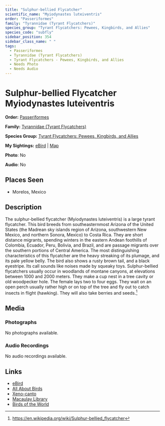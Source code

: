 ```yaml
---
title: "Sulphur-bellied Flycatcher"
scientific_name: "Myiodynastes luteiventris"
order: "Passeriformes"
family: "Tyrannidae (Tyrant Flycatchers)"
species_group: "Tyrant Flycatchers: Pewees, Kingbirds, and Allies"
species_code: "subfly"
sidebar_position: 354
sidebar_class_name: " "
tags: 
  - Passeriformes
  - Tyrannidae (Tyrant Flycatchers)
  - Tyrant Flycatchers - Pewees, Kingbirds, and Allies
  - Needs Photo
  - Needs Audio
---
```


# Sulphur-bellied Flycatcher <span className='sci_name'>Myiodynastes luteiventris</span>

**Order:** [Passeriformes](/tags/passeriformes)

**Family:** [Tyrannidae (Tyrant Flycatchers)](/tags/tyrannidae-tyrant-flycatchers)

**Species Group:** [Tyrant Flycatchers: Pewees, Kingbirds, and Allies](/tags/tyrant-flycatchers-pewees-kingbirds-and-allies)

**My Sightings:** [eBird](https://ebird.org/lifelist?r=world&time=life&spp=subfly) | [Map](/map?species_code=subfly)

**Photo**: No 

**Audio**: No

## Places Seen

* Morelos, Mexico

## Description
The sulphur-bellied flycatcher (Myiodynastes luteiventris) is a large tyrant flycatcher.  This bird breeds from southeasternmost Arizona of the United States (the Madrean sky islands region of Arizona, southwestern New Mexico, and northern Sonora, Mexico) to Costa Rica.  They are short distance migrants, spending winters in the eastern Andean foothills of Colombia, Ecuador, Peru, Bolivia, and Brazil, and are passage migrants over the southern portions of Central America.
The most distinguishing characteristics of this flycatcher are the heavy streaking of its plumage, and its pale yellow belly. The bird also shows a rusty brown tail, and a black eyestripe. Its call sounds like noises made by squeaky toys.
Sulphur-bellied flycatchers usually occur in woodlands of montane canyons, at elevations between 1000 and 2000 meters. They make a cup nest in a tree cavity or old woodpecker hole. The female lays two to four eggs.
They wait on an open perch usually rather high or on top of the tree and fly out to catch insects in flight (hawking). They will also take berries and seeds.[^1]

[^1]: https://en.wikipedia.org/wiki/Sulphur-bellied_flycatcher

## Media
### Photographs
No photographs available.

### Audio Recordings
No audio recordings available.

## Links
* [eBird](https://ebird.org/species/subfly) 
* [All About Birds](https://www.allaboutbirds.org/guide/subfly) 
* [Xeno-canto](https://www.xeno-canto.org/species/myiodynastes-luteiventris) 
* [Macaulay Library](https://search.macaulaylibrary.org/catalog?taxonCode=subfly&sort=rating_rank_desc)
* [Birds of the World](https://birdsoftheworld.org/bow/species/subfly)
